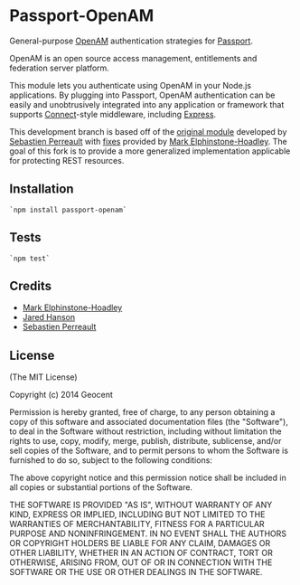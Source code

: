 # Passport-OpenAM

General-purpose [OpenAM](http://forgerock.com/products/open-identity-stack/openam/) authentication strategies for [Passport](https://github.com/jaredhanson/passport).

OpenAM is an open source access management, entitlements and federation server platform.

This module lets you authenticate using OpenAM in your Node.js applications.
By plugging into Passport, OpenAM authentication can be easily and unobtrusively
integrated into any application or framework that supports
[Connect](http://www.senchalabs.org/connect/)-style middleware, including
[Express](http://expressjs.com/).

This development branch is based off of the [original module](https://github.com/alesium/passport-openam) developed by [Sebastien Perreault](https://github.com/sperreault) with [fixes](https://github.com/marksyzm/passport-openam) provided by [Mark Elphinstone-Hoadley](https://github.com/marksyzm). The goal of this fork is to provide a more generalized implementation applicable for protecting REST resources.

## Installation

    `npm install passport-openam`

## Tests

    `npm test`

## Credits

  - [Mark Elphinstone-Hoadley](https://github.com/marksyzm)
  - [Jared Hanson](https://github.com/jaredhanson)
  - [Sebastien Perreault](https://github.com/sperreault)

## License

(The MIT License)

Copyright (c) 2014 Geocent

Permission is hereby granted, free of charge, to any person obtaining a copy of
this software and associated documentation files (the "Software"), to deal in
the Software without restriction, including without limitation the rights to
use, copy, modify, merge, publish, distribute, sublicense, and/or sell copies of
the Software, and to permit persons to whom the Software is furnished to do so,
subject to the following conditions:

The above copyright notice and this permission notice shall be included in all
copies or substantial portions of the Software.

THE SOFTWARE IS PROVIDED "AS IS", WITHOUT WARRANTY OF ANY KIND, EXPRESS OR
IMPLIED, INCLUDING BUT NOT LIMITED TO THE WARRANTIES OF MERCHANTABILITY, FITNESS
FOR A PARTICULAR PURPOSE AND NONINFRINGEMENT. IN NO EVENT SHALL THE AUTHORS OR
COPYRIGHT HOLDERS BE LIABLE FOR ANY CLAIM, DAMAGES OR OTHER LIABILITY, WHETHER
IN AN ACTION OF CONTRACT, TORT OR OTHERWISE, ARISING FROM, OUT OF OR IN
CONNECTION WITH THE SOFTWARE OR THE USE OR OTHER DEALINGS IN THE SOFTWARE.

